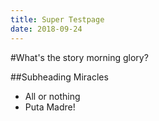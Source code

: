 ```yaml
---
title: Super Testpage
date: 2018-09-24
---
```


#What's the story morning glory?

##Subheading Miracles

+ All or nothing
+ Puta Madre!
